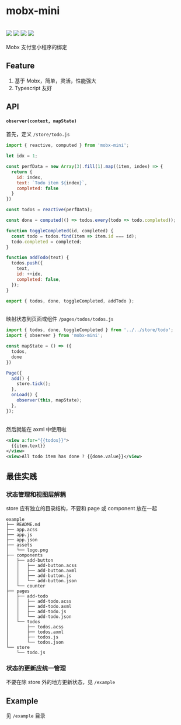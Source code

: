 # mobx-mini

<br />[![](https://img.shields.io/npm/v/mobx-mini.svg#align=left&display=inline&height=20&margin=%5Bobject%20Object%5D&originHeight=20&originWidth=80&status=done&style=none&width=80)](https://www.npmjs.com/package/mobx-mini) ![](https://github.com/luvsic3/mobx-mini/workflows/CI/badge.svg#align=left&display=inline&height=20&margin=%5Bobject%20Object%5D&originHeight=20&originWidth=90&status=done&style=none&width=90) ![](https://img.shields.io/badge/TypeScript-%E2%9C%93-007ACC.svg#align=left&display=inline&height=20&margin=%5Bobject%20Object%5D&originHeight=20&originWidth=88&status=done&style=none&width=88) [![](https://img.shields.io/github/license/luv-sic/mobx-mini.svg#align=left&display=inline&height=20&margin=%5Bobject%20Object%5D&originHeight=20&originWidth=78&status=done&style=none&width=78)](https://github.com/luvsic3/mobx-mini/blob/master/LICENSE)<br />
<br />Mobx 支付宝小程序的绑定<br />

<a name="Feature"></a>
## Feature

1. 基于 Mobx，简单，灵活，性能强大
1. Typescript 友好



<a name="API"></a>
## API
<a name="25cbf599"></a>
#### `observer(context, mapState)`
首先，定义 `/store/todo.js`<br />

```javascript
import { reactive, computed } from 'mobx-mini';

let idx = 1;

const perfData = new Array(3).fill(1).map((item, index) => {
  return {
    id: index,
    text: `Todo item ${index}`,
    completed: false
  }
})

const todos = reactive(perfData);

const done = computed(() => todos.every(todo => todo.completed));

function toggleCompleted(id, completed) {
  const todo = todos.find(item => item.id === id);
  todo.completed = completed;
}

function addTodo(text) {
  todos.push({
    text,
    id: ++idx,
    completed: false,
  });
}

export { todos, done, toggleCompleted, addTodo };
```

<br />映射状态到页面或组件 `/pages/todos/todos.js`<br />

```javascript
import { todos, done, toggleCompleted } from '../../store/todo';
import { observer } from 'mobx-mini';

const mapState = () => ({
  todos,
  done
})

Page({
  add() {
    store.tick();
  },
  onLoad() {
    observer(this, mapState);
  },
});
```

<br />然后就能在 axml 中使用啦<br />

```xml
<view a:for="{{todos}}">
  {{item.text}}
</view>
<view>All todo item has done ? {{done.value}}</view>
```


<a name="34062b25"></a>
## 最佳实践
<a name="je3w3"></a>
### 状态管理和视图层解耦
store 应有独立的目录结构，不要和 page 或 component 放在一起
```
example
├── README.md
├── app.acss
├── app.js
├── app.json
├── assets
│   └── logo.png
├── components
│   ├── add-button
│   │   ├── add-button.acss
│   │   ├── add-button.axml
│   │   ├── add-button.js
│   │   └── add-button.json
│   └── counter
├── pages
│   ├── add-todo
│   │   ├── add-todo.acss
│   │   ├── add-todo.axml
│   │   ├── add-todo.js
│   │   └── add-todo.json
│   └── todos
│       ├── todos.acss
│       ├── todos.axml
│       ├── todos.js
│       └── todos.json
└── store
    └── todo.js
```
<a name="tVRlz"></a>
### 状态的更新应统一管理
不要在除 store 外的地方更新状态，见 `/example` <br />

<a name="Example"></a>
## Example
见 `/example` 目录
